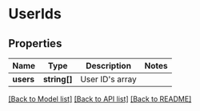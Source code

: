 # UserIds

## Properties
Name | Type | Description | Notes
------------ | ------------- | ------------- | -------------
**users** | **string[]** | User ID&#39;s array | 

[[Back to Model list]](../README.md#documentation-for-models) [[Back to API list]](../README.md#documentation-for-api-endpoints) [[Back to README]](../README.md)


